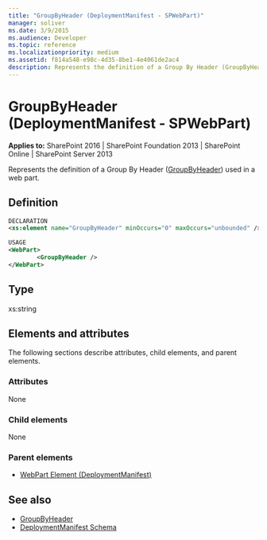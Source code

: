 ```yaml
---
title: "GroupByHeader (DeploymentManifest - SPWebPart)"
manager: soliver
ms.date: 3/9/2015
ms.audience: Developer
ms.topic: reference
ms.localizationpriority: medium
ms.assetid: f814a548-e98c-4d35-8be1-4e4061de2ac4
description: Represents the definition of a Group By Header (GroupByHeader) used in a web part.
---
```


# GroupByHeader (DeploymentManifest - SPWebPart)

**Applies to:** SharePoint 2016 | SharePoint Foundation 2013 | SharePoint Online | SharePoint Server 2013

Represents the definition of a Group By Header ([GroupByHeader](https://msdn.microsoft.com/library/Microsoft.SharePoint.SPView.GroupByHeader.aspx)) used in a web part.

## Definition

```XML
DECLARATION
<xs:element name="GroupByHeader" minOccurs="0" maxOccurs="unbounded" />

USAGE
<WebPart>
        <GroupByHeader />
</WebPart>

```

## Type

xs:string

## Elements and attributes

The following sections describe attributes, child elements, and parent elements.

### Attributes

None

### Child elements

None

### Parent elements

- [WebPart Element (DeploymentManifest)](webpart-element-deploymentmanifest.md)

## See also

- [GroupByHeader](https://msdn.microsoft.com/library/Microsoft.SharePoint.SPView.GroupByHeader.aspx)
- [DeploymentManifest Schema](deploymentmanifest-schema.md)
